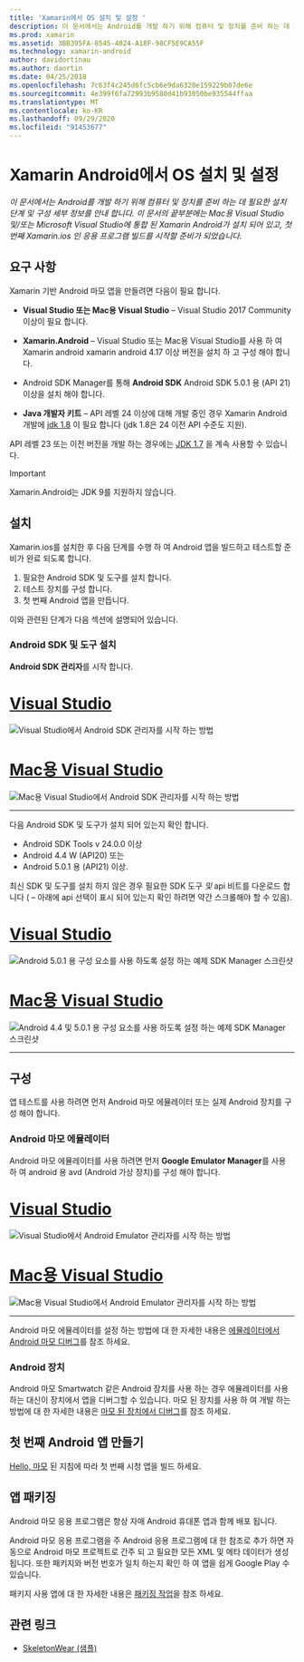 ```yaml
---
title: 'Xamarin에서 OS 설치 및 설정 '
description: 이 문서에서는 Android를 개발 하기 위해 컴퓨터 및 장치를 준비 하는 데 필요한 설치 단계 및 구성 세부 정보를 안내 합니다. 이 문서의 끝부분에는 Mac용 Visual Studio 및/또는 Microsoft Visual Studio에 통합 된 Xamarin Android가 설치 되어 있고, 첫 번째 Xamarin.ios 인 응용 프로그램 빌드를 시작할 준비가 되었습니다.
ms.prod: xamarin
ms.assetid: 3BB395FA-0545-4024-A18F-98CF5E9CA55F
ms.technology: xamarin-android
author: davidortinau
ms.author: daortin
ms.date: 04/25/2018
ms.openlocfilehash: 7c63f4c245d6fc5cb6e9da6320e159229b07de6e
ms.sourcegitcommit: 4e399f6fa72993b9580d41b93050be935544ffaa
ms.translationtype: MT
ms.contentlocale: ko-KR
ms.lasthandoff: 09/29/2020
ms.locfileid: "91453677"
---
```

# <a name="install-and-setup-wear-os-on-xamarinandroid"></a>Xamarin Android에서 OS 설치 및 설정

_이 문서에서는 Android를 개발 하기 위해 컴퓨터 및 장치를 준비 하는 데 필요한 설치 단계 및 구성 세부 정보를 안내 합니다. 이 문서의 끝부분에는 Mac용 Visual Studio 및/또는 Microsoft Visual Studio에 통합 된 Xamarin Android가 설치 되어 있고, 첫 번째 Xamarin.ios 인 응용 프로그램 빌드를 시작할 준비가 되었습니다._

## <a name="requirements"></a>요구 사항

Xamarin 기반 Android 마모 앱을 만들려면 다음이 필요 합니다.

- **Visual Studio 또는 Mac용 Visual Studio** &ndash; Visual Studio 2017 Community 이상이 필요 합니다.

- **Xamarin.Android** &ndash; Visual Studio 또는 Mac용 Visual Studio를 사용 하 여 Xamarin android xamarin android 4.17 이상 버전을 설치 하 고 구성 해야 합니다.

- Android SDK Manager를 통해 **Android SDK** Android SDK 5.0.1 용 (API 21) 이상을 설치 해야 합니다.

- **Java 개발자 키트** &ndash; API 레벨 24 이상에 대해 개발 중인 경우 Xamarin Android 개발에   [jdk 1.8](https://www.oracle.com/technetwork/java/javase/downloads/jdk8-downloads-2133151.html) 이 필요 합니다 (jdk 1.8은 24 이전 API 수준도 지원).

API 레벨 23 또는 이전 버전을 개발 하는 경우에는 [JDK 1.7](https://www.oracle.com/technetwork/java/javase/downloads/jdk7-downloads-1880260.html) 을 계속 사용할 수 있습니다.

> [!IMPORTANT]
> Xamarin.Android는 JDK 9를 지원하지 않습니다.

## <a name="installation"></a>설치

Xamarin.ios를 설치한 후 다음 단계를 수행 하 여 Android 앱을 빌드하고 테스트할 준비가 완료 되도록 합니다.

1. 필요한 Android SDK 및 도구를 설치 합니다.
2. 테스트 장치를 구성 합니다.
3. 첫 번째 Android 앱을 만듭니다.

이와 관련된 단계가 다음 섹션에 설명되어 있습니다.

### <a name="install-android-sdk-and-tools"></a>Android SDK 및 도구 설치

**Android SDK 관리자**를 시작 합니다.

# <a name="visual-studio"></a>[Visual Studio](#tab/windows)

![Visual Studio에서 Android SDK 관리자를 시작 하는 방법](installation-images/vs/sdk-menu.png)

# <a name="visual-studio-for-mac"></a>[Mac용 Visual Studio](#tab/macos)

![Mac용 Visual Studio에서 Android SDK 관리자를 시작 하는 방법](installation-images/xs/sdk-menu.png)

-----

다음 Android SDK 및 도구가 설치 되어 있는지 확인 합니다.

- Android SDK Tools v 24.0.0 이상
- Android 4.4 W (API20) 또는
- Android 5.0.1 용 (API21) 이상.

최신 SDK 및 도구를 설치 하지 않은 경우 필요한 SDK 도구 *및* api 비트를 다운로드 합니다 ( &ndash; 아래에 api 선택이 표시 되어 있는지 확인 하려면 약간 스크롤해야 할 수 있음).

# <a name="visual-studio"></a>[Visual Studio](#tab/windows)

![Android 5.0.1 용 구성 요소를 사용 하도록 설정 하는 예제 SDK Manager 스크린샷](installation-images/vs/sdk-select.png)

# <a name="visual-studio-for-mac"></a>[Mac용 Visual Studio](#tab/macos)

![Android 4.4 및 5.0.1 용 구성 요소를 사용 하도록 설정 하는 예제 SDK Manager 스크린샷](installation-images/xs/sdk-select.png)

-----

## <a name="configuration"></a>구성

앱 테스트를 사용 하려면 먼저 Android 마모 에뮬레이터 또는 실제 Android 장치를 구성 해야 합니다.

### <a name="android-wear-emulator"></a>Android 마모 에뮬레이터

Android 마모 에뮬레이터를 사용 하려면 먼저 **Google Emulator Manager**를 사용 하 여 android 용 avd (Android 가상 장치)를 구성 해야 합니다.

# <a name="visual-studio"></a>[Visual Studio](#tab/windows)

![Visual Studio에서 Android Emulator 관리자를 시작 하는 방법](installation-images/vs/emulator-menu.png)

# <a name="visual-studio-for-mac"></a>[Mac용 Visual Studio](#tab/macos)

![Mac용 Visual Studio에서 Android Emulator 관리자를 시작 하는 방법](installation-images/xs/emulator-menu.png)

-----

Android 마모 에뮬레이터를 설정 하는 방법에 대 한 자세한 내용은 [에뮬레이터에서 Android 마모 디버그](~/android/wear/deploy-test/debug-on-emulator.md)를 참조 하세요.

### <a name="android-wear-device"></a>Android 장치

Android 마모 Smartwatch 같은 Android 장치를 사용 하는 경우 에뮬레이터를 사용 하는 대신이 장치에서 앱을 디버그할 수 있습니다. 마모 된 장치를 사용 하 여 개발 하는 방법에 대 한 자세한 내용은 [마모 된 장치에서 디버그](~/android/wear/deploy-test/debug-on-device.md)를 참조 하세요.

## <a name="create-your-first-android-wear-app"></a>첫 번째 Android 앱 만들기

[Hello, 마모](~/android/wear/get-started/hello-wear.md) 된 지침에 따라 첫 번째 시청 앱을 빌드 하세요.

## <a name="packaging-your-app"></a>앱 패키징

Android 마모 응용 프로그램은 항상 자매 Android 휴대폰 앱과 함께 배포 됩니다.

Android 마모 응용 프로그램을 주 Android 응용 프로그램에 대 한 참조로 추가 하면 자동으로 Android 마모 프로젝트로 간주 되 고 필요한 모든 XML 및 메타 데이터가 생성 됩니다. 또한 패키지와 버전 번호가 일치 하는지 확인 하 여 앱을 쉽게 Google Play 수 있습니다.

패키지 사용 앱에 대 한 자세한 내용은 [패키징 작업](~/android/wear/deploy-test/packaging.md)을 참조 하세요.

## <a name="related-links"></a>관련 링크

- [SkeletonWear (샘플)](/samples/xamarin/monodroid-samples/wear-skeletonwear)